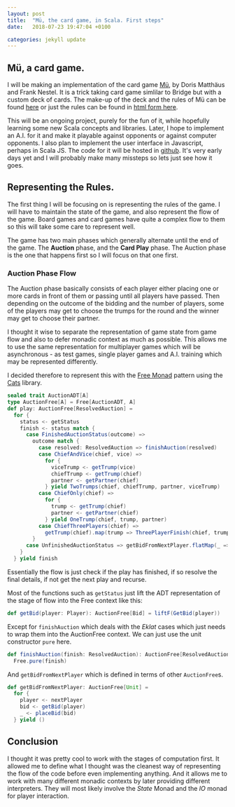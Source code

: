 ```yaml
---
layout: post
title:  "Mü, the card game, in Scala. First steps"
date:   2018-07-23 19:47:04 +0100

categories: jekyll update
---
```

## Mü, a card game.

I will be making an implementation of the card game [Mü](https://boardgamegeek.com/boardgame/152/mu-more), by Doris Matthäus and Frank Nestel. It is a trick taking card game simlilar to Bridge but with a custom deck of cards. The make-up of the deck and the rules of Mü can be found [here](http://riograndegames.com/uploads/Game/Game_236_gameRules.pdf) or just the rules can be found in [html form here](http://www.gamecabinet.com/rules/Mu.html). 

This will be an ongoing project, purely for the fun of it, while hopefully learning some new Scala concepts and libraries. Later, I hope to implement an A.I. for it and make it playable against opponents or against computer opponents. I also plan to implement the user interface in Javascript, perhaps in Scala JS. The code for it will be hosted in [github](https://github.com/JoeCordingley/Mu). It's very early days yet and I will probably make many missteps so lets just see how it goes.

## Representing the Rules.
The first thing I will be focusing on is representing the rules of the game. I will have to maintain the state of the game, and also represent the flow of the game. Board games and card games have quite a complex flow to them so this will take some care to represent well.

The game has two main phases which generally alternate until the end of the game. The **Auction** phase, and the **Card Play** phase. The Auction phase is the one that happens first so I will focus on that one first.

### Auction Phase Flow

The Auction phase basically consists of each player either placing one or more cards in front of them or passing until all players have passed. Then depending on the outcome of the bidding and the number of players, some of the players may get to choose the trumps for the round and the winner may get to choose their partner.

I thought it wise to separate the representation of game state from game flow and also to defer monadic context as much as possible. This allows me to use the same representation for multiplayer games which will be asynchronous - as test games, single player games and A.I. training which may be represented differently.

I decided therefore to represent this with the [Free Monad](https://typelevel.org/cats/datatypes/freemonad.html) pattern using the [Cats](https://typelevel.org/cats/) library.
```scala
sealed trait AuctionADT[A]
type AuctionFree[A] = Free[AuctionADT, A]
def play: AuctionFree[ResolvedAuction] =
  for {
    status <- getStatus
    finish <- status match {
      case FinishedAuctionStatus(outcome) =>
        outcome match {
          case resolved: ResolvedAuction => finishAuction(resolved)
          case ChiefAndVice(chief, vice) =>
            for {
              viceTrump <- getTrump(vice)
              chiefTrump <- getTrump(chief)
              partner <- getPartner(chief)
            } yield TwoTrumps(chief, chiefTrump, partner, viceTrump)
          case ChiefOnly(chief) =>
            for {
              trump <- getTrump(chief)
              partner <- getPartner(chief)
            } yield OneTrump(chief, trump, partner)
          case ChiefThreePlayers(chief) =>
            getTrump(chief).map(trump => ThreePlayerFinish(chief, trump))
        }
      case UnfinishedAuctionStatus => getBidFromNextPlayer.flatMap(_ => play)
    }
  } yield finish
```
Essentially the flow is just check if the play has finished, if so resolve the final details, if not get the next play and recurse.

Most of the functions such as `getStatus` just lift the ADT representation of the stage of flow into the Free context like this:

```scala
def getBid(player: Player): AuctionFree[Bid] = liftF(GetBid(player))
```

Except for `finishAuction` which deals with the *Eklat* cases which just needs to wrap them into the AuctionFree context. We can just use the unit constructor `pure` here.

```scala
def finishAuction(finish: ResolvedAuction): AuctionFree[ResolvedAuction] =
  Free.pure(finish)
```

And `getBidFromNextPlayer` which is defined in terms of other `AuctionFree`s.
```scala
def getBidFromNextPlayer: AuctionFree[Unit] =
  for {
    player <- nextPlayer
    bid <- getBid(player)
    _ <- placeBid(bid)
  } yield ()
```

## Conclusion
I thought it was pretty cool to work with the stages of computation first. It allowed me to define what I thought was the cleanest way of representing the flow of the code before even implementing anything. And it allows me to work with many different monadic contexts by later providing different interpreters. They will most likely involve the *State* Monad and the *IO* monad for player interaction.
